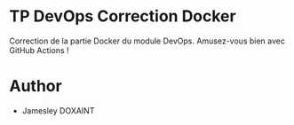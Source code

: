 # TP DevOps Correction Docker

Correction de la partie Docker du module DevOps. Amusez-vous bien avec GitHub Actions !

# Author

- Jamesley DOXAINT